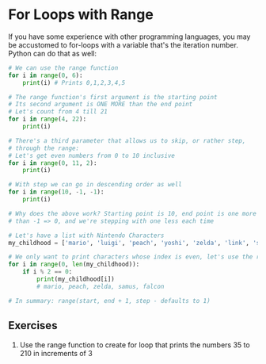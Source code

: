 # For Loops with Range

If you have some experience with other programming languages, you may be accustomed to for-loops with a variable that's the iteration number. Python can do that as well:

```python
# We can use the range function
for i in range(0, 6):
    print(i) # Prints 0,1,2,3,4,5

# The range function's first argument is the starting point
# Its second argument is ONE MORE than the end point
# Let's count from 4 till 21
for i in range(4, 22):
    print(i)

# There's a third parameter that allows us to skip, or rather step,
# through the range:
# Let's get even numbers from 0 to 10 inclusive
for i in range(0, 11, 2):
    print(i)

# With step we can go in descending order as well
for i in range(10, -1, -1):
    print(i)

# Why does the above work? Starting point is 10, end point is one more
# than -1 => 0, and we're stepping with one less each time

# Let's have a list with Nintendo Characters
my_childhood = ['mario', 'luigi', 'peach', 'yoshi', 'zelda', 'link', 'samus', 'kirby', 'falcon']

# We only want to print characters whose index is even, let's use the range function
for i in range(0, len(my_childhood)):
    if i % 2 == 0:
        print(my_childhood[i])
        # mario, peach, zelda, samus, falcon

# In summary: range(start, end + 1, step - defaults to 1)
```

## Exercises

1. Use the range function to create for loop that prints the numbers 35 to 210 in increments of 3
